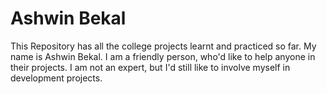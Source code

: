 # Ashwin Bekal
This Repository has all the college projects learnt and practiced so far.
My name is Ashwin Bekal. I am a friendly person, who'd like to help anyone in their projects. I am not an expert, but I'd still like to involve myself in development projects.
